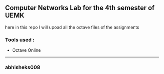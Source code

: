 ## Computer Networks Lab for the 4th semester of UEMK
here in this repo I will upoad all the octave files of the assignments

### Tools used :
- Octave Online

******************************************************
### abhisheks008
